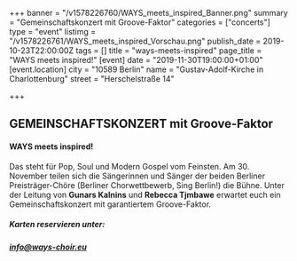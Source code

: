 +++
banner = "/v1578226760/WAYS_meets_inspired_Banner.png"
summary = "Gemeinschaftskonzert mit Groove-Faktor"
categories = ["concerts"]
type = "event"
listimg = "/v1578226761/WAYS_meets_inspired_Vorschau.png"
publish_date = 2019-10-23T22:00:00Z
tags = []
title = "ways-meets-inspired"
page_title = "WAYS meets inspired!"
[event]
date = "2019-11-30T19:00:00+01:00"
[event.location]
city = "10589 Berlin"
name = "Gustav-Adolf-Kirche in Charlottenburg"
street = "Herschelstraße 14"

+++
## GEMEINSCHAFTSKONZERT mit Groove-Faktor

#### WAYS meets inspired!

Das steht für Pop, Soul und Modern Gospel vom Feinsten. Am 30. November teilen sich die Sängerinnen und Sänger der beiden Berliner Preisträger-Chöre (Berliner Chorwettbewerb, Sing Berlin!)  die Bühne. Unter der Leitung von **Gunars Kalnins** und **Rebecca Tjmbawe** erwartet euch ein Gemeinschaftskonzert mit garantiertem Groove-Faktor.

##### Karten reservieren unter:

##### info@ways-choir.eu 
